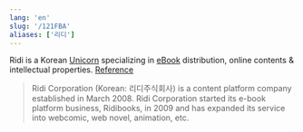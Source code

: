 ```yaml
---
lang: 'en'
slug: '/121FBA'
aliases: ['리디']
---
```


Ridi is a Korean [Unicorn](./../.././docs/pages/Unicorn.md) specializing in [eBook](./../.././docs/pages/eBook.md) distribution, online contents & intellectual properties. [Reference](https://www.forbes.com/sites/catherinewang/2022/03/02/korean-webcomic-platform-ridi-hits-unicorn-status-with-gic-led-round/?sh=e0259024b7d3)

> Ridi Corporation (Korean: 리디주식회사) is a content platform company established in March 2008. Ridi Corporation started its e-book platform business, Ridibooks, in 2009 and has expanded its service into webcomic, web novel, animation, etc.

<head>
  <html lang="en-US"/>
</head>
